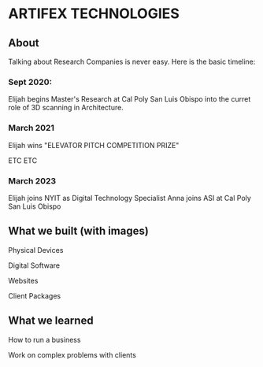 # ARTIFEX TECHNOLOGIES

## About

Talking about Research Companies is never easy. Here is the basic timeline:

### Sept 2020:
Elijah begins Master's Research at Cal Poly San Luis Obispo into the curret role of 3D scanning in Architecture.

### March 2021
Elijah wins "ELEVATOR PITCH COMPETITION PRIZE"

ETC ETC

### March 2023
Elijah joins NYIT as Digital Technology Specialist
Anna joins ASI at Cal Poly San Luis Obispo

## What we built (with images)

Physical Devices

Digital Software

Websites

Client Packages


## What we learned

How to run a business

Work on complex problems with clients
